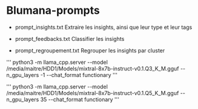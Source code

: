 # Blumana-prompts

- prompt_insights.txt
Extraire les insights, ainsi que leur type et leur tags

- prompt_feedbacks.txt
Classifier les insights

- prompt_regroupement.txt
Regrouper les insights par cluster


'''
python3 -m llama_cpp.server --model /media/maitre/HDD1/Models/mixtral-8x7b-instruct-v0.1.Q3_K_M.gguf --n_gpu_layers -1 --chat_format functionary
'''

'''
python3 -m llama_cpp.server --model /media/maitre/HDD1/Models/mixtral-8x7b-instruct-v0.1.Q5_K_M.gguf --n_gpu_layers 35 --chat_format functionary
'''